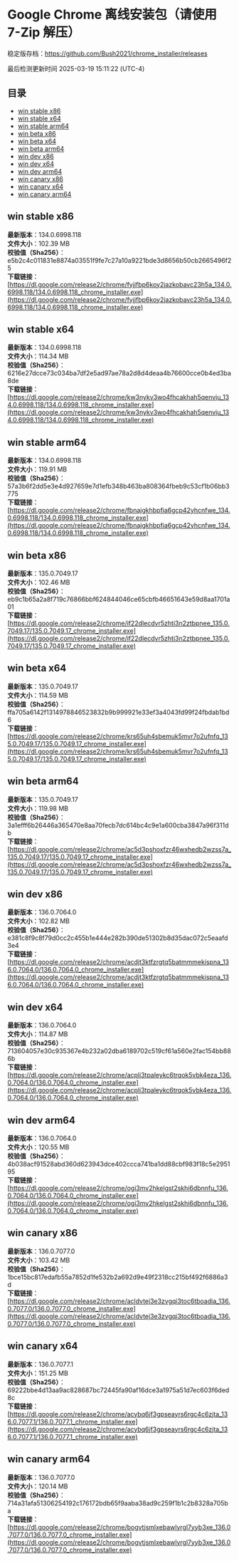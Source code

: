 # Google Chrome 离线安装包（请使用 7-Zip 解压）
稳定版存档：<https://github.com/Bush2021/chrome_installer/releases>

最后检测更新时间
2025-03-19 15:11:22 (UTC-4)

## 目录
* [win stable x86](https://github.com/Bush2021/chrome_installer?tab=readme-ov-file#win-stable-x86)
* [win stable x64](https://github.com/Bush2021/chrome_installer?tab=readme-ov-file#win-stable-x64)
* [win stable arm64](https://github.com/Bush2021/chrome_installer?tab=readme-ov-file#win-stable-arm64)
* [win beta x86](https://github.com/Bush2021/chrome_installer?tab=readme-ov-file#win-beta-x86)
* [win beta x64](https://github.com/Bush2021/chrome_installer?tab=readme-ov-file#win-beta-x64)
* [win beta arm64](https://github.com/Bush2021/chrome_installer?tab=readme-ov-file#win-beta-arm64)
* [win dev x86](https://github.com/Bush2021/chrome_installer?tab=readme-ov-file#win-dev-x86)
* [win dev x64](https://github.com/Bush2021/chrome_installer?tab=readme-ov-file#win-dev-x64)
* [win dev arm64](https://github.com/Bush2021/chrome_installer?tab=readme-ov-file#win-dev-arm64)
* [win canary x86](https://github.com/Bush2021/chrome_installer?tab=readme-ov-file#win-canary-x86)
* [win canary x64](https://github.com/Bush2021/chrome_installer?tab=readme-ov-file#win-canary-x64)
* [win canary arm64](https://github.com/Bush2021/chrome_installer?tab=readme-ov-file#win-canary-arm64)

## win stable x86
**最新版本**：134.0.6998.118  
**文件大小**：102.39 MB  
**校验值（Sha256）**：e5b2c4c011831e8874a03551f9fe7c27a10a9221bde3d8656b50cb2665496f25  
**下载链接**：[https://dl.google.com/release2/chrome/fyjjfbp6koy2jazkobavc23h5a_134.0.6998.118/134.0.6998.118_chrome_installer.exe](https://dl.google.com/release2/chrome/fyjjfbp6koy2jazkobavc23h5a_134.0.6998.118/134.0.6998.118_chrome_installer.exe)  

## win stable x64
**最新版本**：134.0.6998.118  
**文件大小**：114.34 MB  
**校验值（Sha256）**：6216e27dcce73c034ba7df2e5ad97ae78a2d8d4deaa4b76600cce0b4ed3ba8de  
**下载链接**：[https://dl.google.com/release2/chrome/kw3nykv3wo4fhcakhah5qenvju_134.0.6998.118/134.0.6998.118_chrome_installer.exe](https://dl.google.com/release2/chrome/kw3nykv3wo4fhcakhah5qenvju_134.0.6998.118/134.0.6998.118_chrome_installer.exe)  

## win stable arm64
**最新版本**：134.0.6998.118  
**文件大小**：119.91 MB  
**校验值（Sha256）**：57a3b6f2dd5e3e4d927659e7d1efb348b463ba808364fbeb9c53cf1b06bb3775  
**下载链接**：[https://dl.google.com/release2/chrome/fbnajgkhbpfia6gcp42yhcnfwe_134.0.6998.118/134.0.6998.118_chrome_installer.exe](https://dl.google.com/release2/chrome/fbnajgkhbpfia6gcp42yhcnfwe_134.0.6998.118/134.0.6998.118_chrome_installer.exe)  

## win beta x86
**最新版本**：135.0.7049.17  
**文件大小**：102.46 MB  
**校验值（Sha256）**：eb9c1b65a2a8f719c76866bbf624844046ce65cbfb46651643e59d8aa1701a01  
**下载链接**：[https://dl.google.com/release2/chrome/if22dlecdvr5zhti3n2ztbpnee_135.0.7049.17/135.0.7049.17_chrome_installer.exe](https://dl.google.com/release2/chrome/if22dlecdvr5zhti3n2ztbpnee_135.0.7049.17/135.0.7049.17_chrome_installer.exe)  

## win beta x64
**最新版本**：135.0.7049.17  
**文件大小**：114.59 MB  
**校验值（Sha256）**：ffa705a6142f1314978846523832b9b999921e33ef3a4043fd99f24fbdab1bd6  
**下载链接**：[https://dl.google.com/release2/chrome/krs65uh4sbemuk5mvr7o2ufnfq_135.0.7049.17/135.0.7049.17_chrome_installer.exe](https://dl.google.com/release2/chrome/krs65uh4sbemuk5mvr7o2ufnfq_135.0.7049.17/135.0.7049.17_chrome_installer.exe)  

## win beta arm64
**最新版本**：135.0.7049.17  
**文件大小**：119.98 MB  
**校验值（Sha256）**：3a1efff6b26446a365470e8aa70fecb7dc614bc4c9e1a600cba3847a96f311db  
**下载链接**：[https://dl.google.com/release2/chrome/ac5d3pshoxfzr46wxhedb2wzss7a_135.0.7049.17/135.0.7049.17_chrome_installer.exe](https://dl.google.com/release2/chrome/ac5d3pshoxfzr46wxhedb2wzss7a_135.0.7049.17/135.0.7049.17_chrome_installer.exe)  

## win dev x86
**最新版本**：136.0.7064.0  
**文件大小**：102.82 MB  
**校验值（Sha256）**：e381c8f9c8f79d0cc2c455b1e444e282b390de51302b8d35dac072c5eaafd3e4  
**下载链接**：[https://dl.google.com/release2/chrome/acdjt3ktfzrgtq5batmmmekispna_136.0.7064.0/136.0.7064.0_chrome_installer.exe](https://dl.google.com/release2/chrome/acdjt3ktfzrgtq5batmmmekispna_136.0.7064.0/136.0.7064.0_chrome_installer.exe)  

## win dev x64
**最新版本**：136.0.7064.0  
**文件大小**：114.87 MB  
**校验值（Sha256）**：713604057e30c935367e4b232a02dba6189702c519cf61a560e2fac154bb886b  
**下载链接**：[https://dl.google.com/release2/chrome/acpli3tpaleykc6trqok5vbk4eza_136.0.7064.0/136.0.7064.0_chrome_installer.exe](https://dl.google.com/release2/chrome/acpli3tpaleykc6trqok5vbk4eza_136.0.7064.0/136.0.7064.0_chrome_installer.exe)  

## win dev arm64
**最新版本**：136.0.7064.0  
**文件大小**：120.55 MB  
**校验值（Sha256）**：4b038acf91528abd360d623943dce402ccca741ba1dd88cbf983f18c5e295195  
**下载链接**：[https://dl.google.com/release2/chrome/ogi3mv2hkelgst2skhi6dbnnfu_136.0.7064.0/136.0.7064.0_chrome_installer.exe](https://dl.google.com/release2/chrome/ogi3mv2hkelgst2skhi6dbnnfu_136.0.7064.0/136.0.7064.0_chrome_installer.exe)  

## win canary x86
**最新版本**：136.0.7077.0  
**文件大小**：103.42 MB  
**校验值（Sha256）**：1bce15bc817edafb55a7852d1fe532b2a692d9e49f2318cc215bf492f6886a3d  
**下载链接**：[https://dl.google.com/release2/chrome/acldvtej3e3zvgqi3toc6tboadia_136.0.7077.0/136.0.7077.0_chrome_installer.exe](https://dl.google.com/release2/chrome/acldvtej3e3zvgqi3toc6tboadia_136.0.7077.0/136.0.7077.0_chrome_installer.exe)  

## win canary x64
**最新版本**：136.0.7077.1  
**文件大小**：151.25 MB  
**校验值（Sha256）**：69222bbe4d13aa9ac828687bc72445fa90af16dce3a1975a51d7ec603f6ded8c  
**下载链接**：[https://dl.google.com/release2/chrome/acybq6jf3gpseayrs6rgc4c6zjta_136.0.7077.1/136.0.7077.1_chrome_installer.exe](https://dl.google.com/release2/chrome/acybq6jf3gpseayrs6rgc4c6zjta_136.0.7077.1/136.0.7077.1_chrome_installer.exe)  

## win canary arm64
**最新版本**：136.0.7077.0  
**文件大小**：120.14 MB  
**校验值（Sha256）**：714a31afa51306254192c176172bdb65f9aaba38ad9c259f1b1c2b8328a705ba  
**下载链接**：[https://dl.google.com/release2/chrome/bogvtjsmlxebawlyrgl7yyb3xe_136.0.7077.0/136.0.7077.0_chrome_installer.exe](https://dl.google.com/release2/chrome/bogvtjsmlxebawlyrgl7yyb3xe_136.0.7077.0/136.0.7077.0_chrome_installer.exe)  

